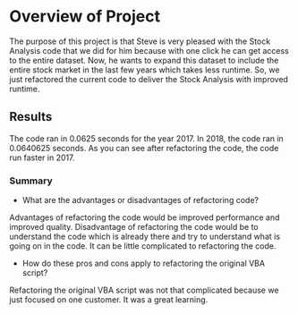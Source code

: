 # Overview of Project

The purpose of this project is that Steve is very pleased with the Stock Analysis code that we did for him because with one click he can get access to the entire dataset. Now, he wants to expand this dataset to include the entire stock market in the last few years which takes less runtime. So, we just refactored the current code to deliver the Stock Analysis with improved runtime. 


## Results

The code ran in 0.0625 seconds for the year 2017. In 2018, the code ran in 0.0640625 seconds. As you can see after refactoring the code, the code run faster in 2017. 

### Summary

* What are the advantages or disadvantages of refactoring code?

Advantages of refactoring the code would be improved performance and improved quality.
Disadvantage of refactoring the code would be to understand the code which is already there and try to understand what is going on in the code. It can be little complicated to refactoring the code.

* How do these pros and cons apply to refactoring the original VBA script?

Refactoring the original VBA script was not that complicated because we just focused on one customer. It was a great learning. 